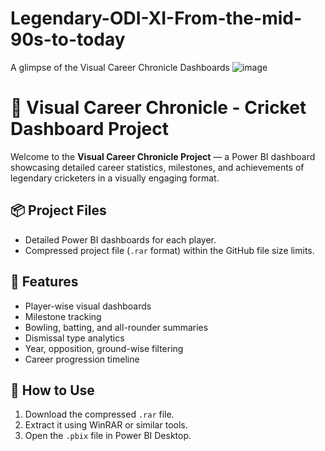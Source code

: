 # Legendary-ODI-XI-From-the-mid-90s-to-today

A glimpse of the Visual Career Chronicle Dashboards
![image](https://github.com/user-attachments/assets/253aaf17-c7fe-4b55-921f-25285294d705)


# 🏏 Visual Career Chronicle - Cricket Dashboard Project

Welcome to the **Visual Career Chronicle Project** — a Power BI dashboard showcasing detailed career statistics, milestones, and achievements of legendary cricketers in a visually engaging format.

## 📦 Project Files
- Detailed Power BI dashboards for each player.
- Compressed project file (`.rar` format) within the GitHub file size limits.

## 🚀 Features
- Player-wise visual dashboards
- Milestone tracking
- Bowling, batting, and all-rounder summaries
- Dismissal type analytics
- Year, opposition, ground-wise filtering
- Career progression timeline

## 🔧 How to Use
1. Download the compressed `.rar` file.
2. Extract it using WinRAR or similar tools.
3. Open the `.pbix` file in Power BI Desktop.
